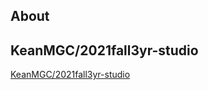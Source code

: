 ## About
## KeanMGC/2021fall3yr-studio
[KeanMGC/2021fall3yr-studio](https://keanmgc.github.io/2021fall3yr-studio/about.md/)  




